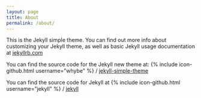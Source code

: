 ```yaml
---
layout: page
title: About
permalink: /about/
---
```


This is the Jekyll simple theme. You can find out more info about customizing your Jekyll theme, as well as basic Jekyll usage documentation at [jekyllrb.com](http://jekyllrb.com/)

You can find the source code for the Jekyll new theme at:
{% include icon-github.html username="whybe" %} /
[jekyll-simple-theme](https://github.com/whybe/jekyll-simple-theme)

You can find the source code for Jekyll at
{% include icon-github.html username="jekyll" %} /
[jekyll](https://github.com/jekyll/jekyll)
